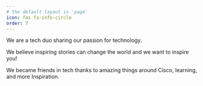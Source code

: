 ```yaml
---
# the default layout is 'page'
icon: fas fa-info-circle
order: 7
---
```


We are a tech duo sharing our passion for technology.

We believe inspiring stories can change the world and we want to inspire you! 

We became friends in tech thanks to amazing things around Cisco, learning, and more Inspiration.


